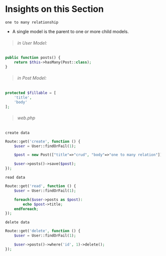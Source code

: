 # Insights on this Section
`one to many relationship`
- A single model is the parent to one or more child models.
> ###### in User Model:
```php
public function posts() {
    return $this->hasMany(Post::class);
}
```
> ###### in Post Model:
```php
protected $fillable = [
    'title',
    'body'
];
```
> ###### web.php
`create data`
```php
Route::get('create', function () {
    $user = User::findOrFail(1);

    $post = new Post(["title"=>"crud", "body"=>"one to many relation"]);

    $user->posts()->save($post);
});
```
`read data`
```php
Route::get('read', function () {
    $user = User::findOrFail(1);

    foreach($user->posts as $post):
        echo $post->title;
    endforeach;
});
```
`delete data`
```php
Route::get('delete', function () {
    $user = User::findOrFail(1);

    $user->posts()->where('id', 1)->delete();
});
```
